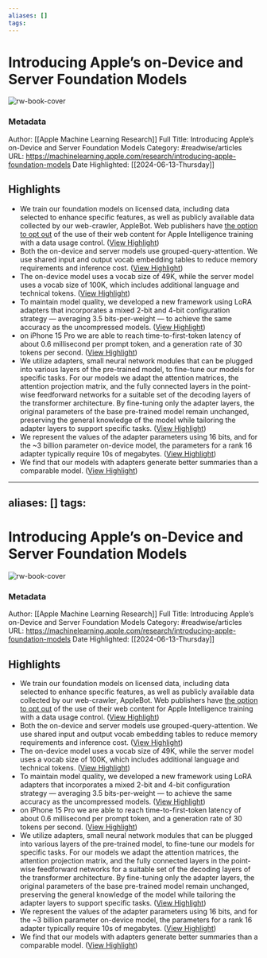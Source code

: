 ```yaml
---
aliases: []
tags:
---
```

# Introducing Apple’s on-Device and Server Foundation Models

![rw-book-cover](https://mlr.cdn-apple.com/media/Social_1200x630_97d5eae4c9.jpg)
### Metadata
Author: [[Apple Machine Learning Research]]
Full Title: Introducing Apple’s on-Device and Server Foundation Models
Category: #readwise/articles
URL: https://machinelearning.apple.com/research/introducing-apple-foundation-models
Date Highlighted: [[2024-06-13-Thursday]]

## Highlights
- We train our foundation models on licensed data, including data selected to enhance specific features, as well as publicly available data collected by our web-crawler, AppleBot. Web publishers have [the option to opt out](https://support.apple.com/en-us/119829) of the use of their web content for Apple Intelligence training with a data usage control. ([View Highlight](https://read.readwise.io/read/01j09v6v00836e5ww29hmd5x1w))
- Both the on-device and server models use grouped-query-attention. We use shared input and output vocab embedding tables to reduce memory requirements and inference cost. ([View Highlight](https://read.readwise.io/read/01j09vjfa4hr0fx0f1qkw911cf))
- The on-device model uses a vocab size of 49K, while the server model uses a vocab size of 100K, which includes additional language and technical tokens. ([View Highlight](https://read.readwise.io/read/01j09vjqhx6tv6gawg8tdg2485))
- To maintain model quality, we developed a new framework using LoRA adapters that incorporates a mixed 2-bit and 4-bit configuration strategy — averaging 3.5 bits-per-weight — to achieve the same accuracy as the uncompressed models. ([View Highlight](https://read.readwise.io/read/01j09vk7tbgwys726mhq352t2t))
- on iPhone 15 Pro we are able to reach time-to-first-token latency of about 0.6 millisecond per prompt token, and a generation rate of 30 tokens per second. ([View Highlight](https://read.readwise.io/read/01j09vn5er6n260152tk5g1bqr))
- We utilize adapters, small neural network modules that can be plugged into various layers of the pre-trained model, to fine-tune our models for specific tasks. For our models we adapt the attention matrices, the attention projection matrix, and the fully connected layers in the point-wise feedforward networks for a suitable set of the decoding layers of the transformer architecture.
  By fine-tuning only the adapter layers, the original parameters of the base pre-trained model remain unchanged, preserving the general knowledge of the model while tailoring the adapter layers to support specific tasks. ([View Highlight](https://read.readwise.io/read/01j09vwedmz4n042hnc8nd4ea2))
- We represent the values of the adapter parameters using 16 bits, and for the ~3 billion parameter on-device model, the parameters for a rank 16 adapter typically require 10s of megabytes. ([View Highlight](https://read.readwise.io/read/01j09vxq6mqq3tp0f685c3k2af))
- We find that our models with adapters generate better summaries than a comparable model. ([View Highlight](https://read.readwise.io/read/01j09y9dzxc9fxkgbvf8yevtbv))
---
aliases: []
tags:
---
# Introducing Apple’s on-Device and Server Foundation Models

![rw-book-cover](https://mlr.cdn-apple.com/media/Social_1200x630_97d5eae4c9.jpg)
### Metadata
Author: [[Apple Machine Learning Research]]
Full Title: Introducing Apple’s on-Device and Server Foundation Models
Category: #readwise/articles
URL: https://machinelearning.apple.com/research/introducing-apple-foundation-models
Date Highlighted: [[2024-06-13-Thursday]]

## Highlights
- We train our foundation models on licensed data, including data selected to enhance specific features, as well as publicly available data collected by our web-crawler, AppleBot. Web publishers have [the option to opt out](https://support.apple.com/en-us/119829) of the use of their web content for Apple Intelligence training with a data usage control. ([View Highlight](https://read.readwise.io/read/01j09v6v00836e5ww29hmd5x1w))
- Both the on-device and server models use grouped-query-attention. We use shared input and output vocab embedding tables to reduce memory requirements and inference cost. ([View Highlight](https://read.readwise.io/read/01j09vjfa4hr0fx0f1qkw911cf))
- The on-device model uses a vocab size of 49K, while the server model uses a vocab size of 100K, which includes additional language and technical tokens. ([View Highlight](https://read.readwise.io/read/01j09vjqhx6tv6gawg8tdg2485))
- To maintain model quality, we developed a new framework using LoRA adapters that incorporates a mixed 2-bit and 4-bit configuration strategy — averaging 3.5 bits-per-weight — to achieve the same accuracy as the uncompressed models. ([View Highlight](https://read.readwise.io/read/01j09vk7tbgwys726mhq352t2t))
- on iPhone 15 Pro we are able to reach time-to-first-token latency of about 0.6 millisecond per prompt token, and a generation rate of 30 tokens per second. ([View Highlight](https://read.readwise.io/read/01j09vn5er6n260152tk5g1bqr))
- We utilize adapters, small neural network modules that can be plugged into various layers of the pre-trained model, to fine-tune our models for specific tasks. For our models we adapt the attention matrices, the attention projection matrix, and the fully connected layers in the point-wise feedforward networks for a suitable set of the decoding layers of the transformer architecture.
  By fine-tuning only the adapter layers, the original parameters of the base pre-trained model remain unchanged, preserving the general knowledge of the model while tailoring the adapter layers to support specific tasks. ([View Highlight](https://read.readwise.io/read/01j09vwedmz4n042hnc8nd4ea2))
- We represent the values of the adapter parameters using 16 bits, and for the ~3 billion parameter on-device model, the parameters for a rank 16 adapter typically require 10s of megabytes. ([View Highlight](https://read.readwise.io/read/01j09vxq6mqq3tp0f685c3k2af))
- We find that our models with adapters generate better summaries than a comparable model. ([View Highlight](https://read.readwise.io/read/01j09y9dzxc9fxkgbvf8yevtbv))

